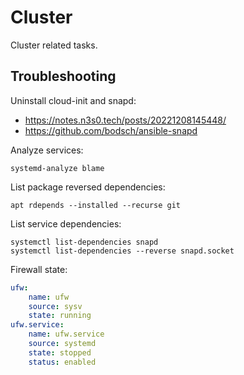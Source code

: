 # Cluster

Cluster related tasks.

## Troubleshooting

Uninstall cloud-init and snapd:

- https://notes.n3s0.tech/posts/20221208145448/
- https://github.com/bodsch/ansible-snapd

Analyze services:

```shell
systemd-analyze blame
```

List package reversed dependencies:

```shell
apt rdepends --installed --recurse git
```

List service dependencies:

```shell
systemctl list-dependencies snapd
systemctl list-dependencies --reverse snapd.socket
```

Firewall state:

```yaml
ufw:
    name: ufw
    source: sysv
    state: running
ufw.service:
    name: ufw.service
    source: systemd
    state: stopped
    status: enabled
```

